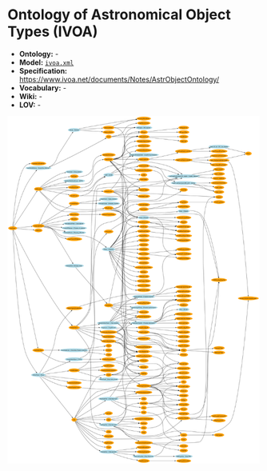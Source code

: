# Ontology of Astronomical Object Types (IVOA)

- **Ontology:** -
- **Model:** [`ivoa.xml`](local/ivoa.xml)
- **Specification:** https://www.ivoa.net/documents/Notes/AstrObjectOntology/
- **Vocabulary:** -
- **Wiki:** -
- **LOV:** -

![](images/AstrObjectOntologyUseCases.png)
